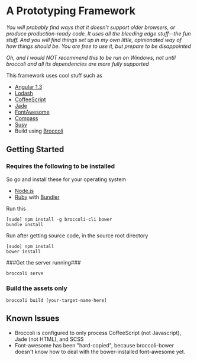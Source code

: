# A Prototyping Framework #
*You will probably find ways that it doesn't support older browsers, or produce production-ready code. It uses all the bleeding edge stuff--the fun stuff. And you will find things set up in my own little, opinionated way of how things should be. You are free to use it, but prepare to be disappointed*

*Oh, and I would NOT recommend this to be run on Windows, not until broccoli and all its dependencies are more fully supported*

This framework uses cool stuff such as

- [Angular 1.3](https://angularjs.org/)
- [Lodash](https://angularjs.org/)
- [CoffeeScript](coffeescript.org)
- [Jade](http://jade-lang.com/)
- [FontAwesome](http://fontawesome.io/)
- [Compass](http://compass-style.org/)
- [Susy](http://susy.oddbird.net/)
- Build using [Broccoli](https://github.com/broccolijs/broccoli)

## Getting Started ##

### Requires the following to be installed ###
So go and install these for your operating system
- [Node.js](http://nodejs.org/)
- [Ruby](http://rubyinstaller.org/downloads/) with [Bundler](http://bundler.io/)

Run this

```
[sudo] npm install -g broccoli-cli bower
bundle install
```

Run after getting source code, in the source root directory

```
[sudo] npm install
bower install
```

###Get the server running###

```
broccoli serve
```

### Build the assets only ###

```
broccoli build [your-target-name-here]
```

## Known Issues ##

- Broccoli is configured to only process CoffeeScript (not Javascript), Jade (not HTML), and SCSS
- Font-awesome has been "hard-copied", because broccoli-bower doesn't know how to deal with the bower-installed font-awesome yet.